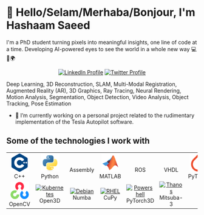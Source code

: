 # :wave: Hello/Selam/Merhaba/Bonjour, I'm Hashaam Saeed




I'm a PhD student turning pixels into meaningful insights, one line of code at a time.
Developing AI-powered eyes to see the world in a whole new way 💻👀🌍

<p align="center">
  <a href="https://www.linkedin.com/in/hashaam94/"><img src="https://img.shields.io/badge/-LinkedIn-blue?style=flat-square&logo=Linkedin&logoColor=white&link=[Add your LinkedIn URL here]" alt="LinkedIn Profile" /></a>
  <a href="https://twitter.com/Syed_M_Hashaam"><img src="https://img.shields.io/badge/-Twitter-blue?style=flat-square&logo=twitter&logoColor=white&link=[Add your Twitter URL here]" alt="Twitter Profile" /></a>
  
</p>

<p align="left">
Deep Learning, 3D Reconstruction, SLAM, Multi-Modal Registration, Augmented Reality (AR), 3D Graphics, Ray Tracing, Neural Rendering, Motion Analysis, Segmentation, Object Detection, Video Analysis, Object Tracking, Pose Estimation

<br>




- 🔭 I’m currently working on a personal project related to the rudimentary implementation of the Tesla Autopilot software.

## Some of the technologies I work with

<table>
  <tr>
    <td align="center" width="96">
      <a href="meaning">
        <img src="https://github.com/devicons/devicon/blob/master/icons/cplusplus/cplusplus-plain.svg" width="48" height="48" alt="C#" />
      </a>
      <br>C++
    </td>
    <td align="center" width="96">
      <a href="of">
        <img src="https://github.com/devicons/devicon/blob/master/icons/python/python-original.svg" width="48" height="48" alt="Python" />
      </a>
      <br>Python
    </td>
    <td align="center" width="96">
            </a>
      <br>Assembly
    </td>
    <td align="center" width="96">
      <a href="is">
        <img src="https://github.com/devicons/devicon/blob/master/icons/matlab/matlab-original.svg" width="48" height="48" alt="Jsonnet" />
      </a>
      <br>MATLAB
    </td>
    <td align="center" width="96">
      </a>
      <br>ROS
    </td>
    <td align="center" width="96">
      </a>
      <br>VHDL
    </td>
    <td align="center" width="96">
      <a href="and" >
        <img src="https://github.com/devicons/devicon/blob/master/icons/pytorch/pytorch-original.svg" width="48" height="48" alt="React" />
      </a>
      <br>PyTorch
    </td>
    <td align="center" width="96">
      <a href="let">
        <img src="https://camo.githubusercontent.com/906e661107a3bc03104ca5d88336d1f4b0e80fdcac65efaf7904041d371c747f/68747470733a2f2f73332e616d617a6f6e6177732e636f6d2f6b657261732e696f2f696d672f6b657261732d6c6f676f2d323031382d6c617267652d313230302e706e67" width="48" height="48" alt="Bootstrap" />
      </a>
      <br>Keras
    </td>
    <td align="center" width="96">
      <a href="go">
        <img src="https://github.com/devicons/devicon/blob/master/icons/numpy/numpy-original.svg" width="48" height="48" alt="Sass" />
      </a>
      <br>NumPy
    </td>
  </tr>
  <tr>
    <td align="center" width="96"> 
      <a href="and" >
        <img src="https://github.com/devicons/devicon/blob/master/icons/opencv/opencv-original.svg" width="48" height="48" alt="Docker" />
      </a>
      <br>OpenCV
    </td>
    <td align="center" width="96">
      <a href="love" >
        <img src="https://raw.githubusercontent.com/isl-org/Open3D/master/docs/_static/open3d_logo_horizontal.png" width="48" height="48" alt="Kubernetes" />
      </a>
      <br>Open3D
    </td>
    <td align="center"  width="96">
      <a href="life">
        <img src="https://avatars.githubusercontent.com/u/1628082?s=200&v=4" width="48" height="48" alt="Debian" />
      </a>
      <br>Numba
    </td>
    <td align="center"  width="96">
      <a href="regardless">
        <img src="https://raw.githubusercontent.com/cupy/cupy/main/docs/image/cupy_logo_1000px.png" width="48" height="48" alt="RHEL" />
      </a>
      <br>CuPy
    </td>
    <td align="center" width="96">
      <a href="of">
        <img src="https://github.com/facebookresearch/pytorch3d/blob/823ab75d27af5904ae58f5d33c0d9a7b8cda237a/website/static/img/pytorch3dfavicon.png" width="48" height="48" alt="Powershell" />
      </a>
      <br>PyTorch3D
    </td>
    <td align="center" width="96">
      <a href="adversity" >
        <img src="https://raw.githubusercontent.com/mitsuba-renderer/mitsuba-data/master/docs/images/banners/banner_01.jpg" width="48" height="48" alt="Thanos" />
      </a>
      <br>Mitsuba-3
    </td>
  </tr>
</table>
